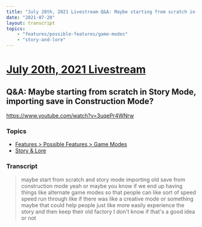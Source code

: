 ```yaml
---
title: "July 20th, 2021 Livestream Q&A: Maybe starting from scratch in Story Mode, importing save in Construction Mode?"
date: "2021-07-20"
layout: transcript
topics:
    - "features/possible-features/game-modes"
    - "story-and-lore"
---
```

# [July 20th, 2021 Livestream](../2021-07-20.md)
## Q&A: Maybe starting from scratch in Story Mode, importing save in Construction Mode?
https://www.youtube.com/watch?v=3uqePr4WNrw

### Topics
* [Features > Possible Features > Game Modes](../topics/features/possible-features/game-modes.md)
* [Story & Lore](../topics/story-and-lore.md)

### Transcript

> maybe start from scratch and story mode importing old save from construction mode yeah or maybe you know if we end up having things like alternate game modes so that people can like sort of speed speed run through like if there was like a creative mode or something maybe that could help people just like more easily experience the story and then keep their old factory I don't know if that's a good idea or not
